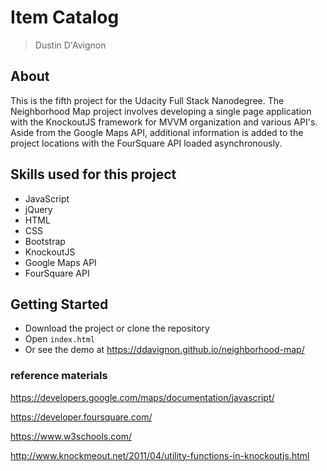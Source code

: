# Item Catalog

> Dustin D'Avignon

## About

This is the fifth project for the Udacity Full Stack Nanodegree. The Neighborhood Map project involves developing a single page application with the KnockoutJS framework for MVVM organization and various API's. Aside from the Google Maps API, additional information is added to the project locations with the FourSquare API loaded asynchronously. 


## Skills used for this project
- JavaScript
- jQuery
- HTML
- CSS
- Bootstrap
- KnockoutJS
- Google Maps API
- FourSquare API


## Getting Started

- Download the project or clone the repository
- Open `index.html`
- Or see the demo at https://ddavignon.github.io/neighborhood-map/


### reference materials
https://developers.google.com/maps/documentation/javascript/

https://developer.foursquare.com/

https://www.w3schools.com/

http://www.knockmeout.net/2011/04/utility-functions-in-knockoutjs.html


